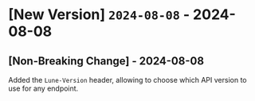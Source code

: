 # [New Version] `2024-08-08` - 2024-08-08

## [Non-Breaking Change] - 2024-08-08
Added the `Lune-Version` header, allowing to choose which API version to use for any endpoint.
